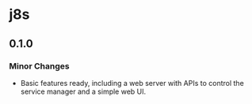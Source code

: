# j8s

## 0.1.0

### Minor Changes

- Basic features ready, including a web server with APIs to control the service manager and a simple web UI.
